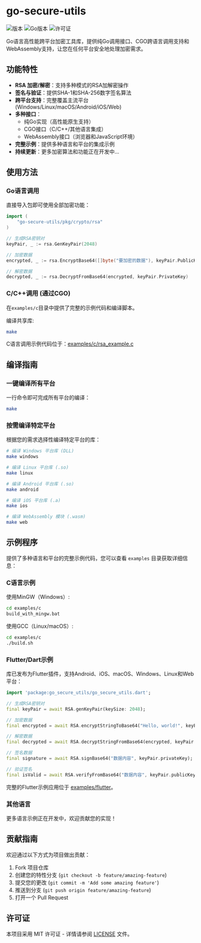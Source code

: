 # go-secure-utils

![版本](https://img.shields.io/badge/版本-1.0.0-blue.svg)
![Go版本](https://img.shields.io/badge/Go-1.24+-brightgreen.svg)
![许可证](https://img.shields.io/badge/许可证-MIT-green.svg)

Go语言高性能跨平台加密工具库，提供纯Go调用接口、CGO跨语言调用支持和WebAssembly支持，让您在任何平台安全地处理加密需求。

## 功能特性

- **RSA 加密/解密**：支持多种模式的RSA加解密操作
- **签名与验证**：提供SHA-1和SHA-256数字签名算法
- **跨平台支持**：完整覆盖主流平台 (Windows/Linux/macOS/Android/iOS/Web)
- **多种接口**：
  - 纯Go实现（高性能原生支持）
  - CGO接口（C/C++/其他语言集成）
  - WebAssembly接口（浏览器和JavaScript环境）
- **完整示例**：提供多种语言和平台的集成示例
- **持续更新**：更多加密算法和功能正在开发中...

## 使用方法

### Go语言调用

直接导入包即可使用全部加密功能：

```go
import (
    "go-secure-utils/pkg/crypto/rsa"
)

// 生成RSA密钥对
keyPair, _ := rsa.GenKeyPair(2048)

// 加密数据
encrypted, _ := rsa.EncryptBase64([]byte("要加密的数据"), keyPair.PublicKey)

// 解密数据
decrypted, _ := rsa.DecryptFromBase64(encrypted, keyPair.PrivateKey)
```

### C/C++调用 (通过CGO)

在`examples/c`目录中提供了完整的示例代码和编译脚本。

编译共享库:

```bash
make
```

C语言调用示例代码位于：[examples/c/rsa_example.c](examples/c/rsa_example.c)

## 编译指南

### 一键编译所有平台

一行命令即可完成所有平台的编译：

```bash
make
```

### 按需编译特定平台

根据您的需求选择性编译特定平台的库：

```bash
# 编译 Windows 平台库 (DLL)
make windows

# 编译 Linux 平台库 (.so)
make linux

# 编译 Android 平台库 (.so)
make android

# 编译 iOS 平台库 (.a)
make ios

# 编译 WebAssembly 模块 (.wasm)
make web
```

## 示例程序

提供了多种语言和平台的完整示例代码，您可以查看 `examples` 目录获取详细信息：

### C语言示例

使用MinGW（Windows）:
```bash
cd examples/c
build_with_mingw.bat
```

使用GCC（Linux/macOS）:
```bash
cd examples/c
./build.sh
```

### Flutter/Dart示例

库已发布为Flutter插件，支持Android、iOS、macOS、Windows、Linux和Web平台：

```dart
import 'package:go_secure_utils/go_secure_utils.dart';

// 生成RSA密钥对
final keyPair = await RSA.genKeyPair(keySize: 2048);

// 加密数据
final encrypted = await RSA.encryptStringToBase64("Hello, world!", keyPair.publicKey);

// 解密数据
final decrypted = await RSA.decryptStringFromBase64(encrypted, keyPair.privateKey);

// 签名数据
final signature = await RSA.signBase64("数据内容", keyPair.privateKey);

// 验证签名
final isValid = await RSA.verifyFromBase64("数据内容", keyPair.publicKey, signature);
```

完整的Flutter示例应用位于 [examples/flutter](examples/flutter)。

### 其他语言

更多语言示例正在开发中，欢迎贡献您的实现！

## 贡献指南

欢迎通过以下方式为项目做出贡献：
1. Fork 项目仓库
2. 创建您的特性分支 (`git checkout -b feature/amazing-feature`)
3. 提交您的更改 (`git commit -m 'Add some amazing feature'`)
4. 推送到分支 (`git push origin feature/amazing-feature`)
5. 打开一个 Pull Request

## 许可证

本项目采用 MIT 许可证 - 详情请参阅 [LICENSE](LICENSE) 文件。
